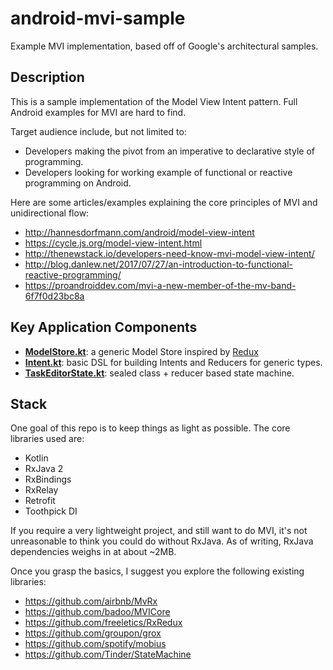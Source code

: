 # android-mvi-sample
Example MVI implementation, based off of Google's architectural samples.

## Description

This is a sample implementation of the Model View Intent pattern. Full Android examples for MVI are hard to find.

Target audience include, but not limited to:

- Developers making the pivot from an imperative to declarative style of programming.
- Developers looking for working example of functional or reactive programming on Android.

Here are some articles/examples explaining the core principles of MVI and unidirectional flow:

- http://hannesdorfmann.com/android/model-view-intent
- https://cycle.js.org/model-view-intent.html
- http://thenewstack.io/developers-need-know-mvi-model-view-intent/
- http://blog.danlew.net/2017/07/27/an-introduction-to-functional-reactive-programming/
- https://proandroiddev.com/mvi-a-new-member-of-the-mv-band-6f7f0d23bc8a

## Key Application Components

- **[ModelStore.kt](https://github.com/kanawish/android-mvi-sample/blob/master/app/src/main/java/com/kanawish/sample/mvi/model/ModelStore.kt)**: a generic Model Store inspired by [Redux](https://redux.js.org/)
- **[Intent.kt](https://github.com/kanawish/android-mvi-sample/blob/master/app/src/main/java/com/kanawish/sample/mvi/intent/Intent.kt)**: basic DSL for building Intents and Reducers for generic types.
- **[TaskEditorState.kt](https://github.com/kanawish/android-mvi-sample/blob/master/app/src/main/java/com/kanawish/sample/mvi/model/TaskEditorState.kt)**: sealed class + reducer based state machine.

## Stack

One goal of this repo is to keep things as light as possible. The core libraries used are:

- Kotlin
- RxJava 2
- RxBindings
- RxRelay
- Retrofit
- Toothpick DI

If you require a very lightweight project, and still want to do MVI, it's not unreasonable to think you could do without RxJava. As of writing, RxJava dependencies weighs in at about ~2MB.

Once you grasp the basics, I suggest you explore the following existing libraries:

- https://github.com/airbnb/MvRx
- https://github.com/badoo/MVICore
- https://github.com/freeletics/RxRedux
- https://github.com/groupon/grox
- https://github.com/spotify/mobius
- https://github.com/Tinder/StateMachine
